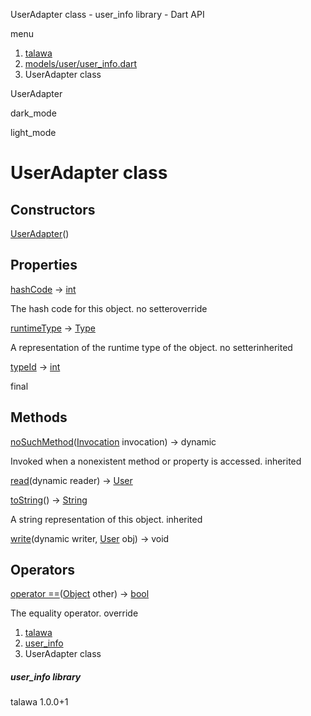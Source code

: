 




UserAdapter class - user\_info library - Dart API







menu

1. [talawa](../index.html)
2. [models/user/user\_info.dart](../file-___home_harshil_Desktop_open-source_palisadoes_talawa_lib_models_user_user_info/)
3. UserAdapter class

UserAdapter


dark\_mode

light\_mode




# UserAdapter class


## Constructors

[UserAdapter](../file-___home_harshil_Desktop_open-source_palisadoes_talawa_lib_models_user_user_info/UserAdapter/UserAdapter.html)()




## Properties

[hashCode](../file-___home_harshil_Desktop_open-source_palisadoes_talawa_lib_models_user_user_info/UserAdapter/hashCode.html)
→ [int](https://api.flutter.dev/flutter/dart-core/int-class.html)

The hash code for this object.
no setteroverride

[runtimeType](https://api.flutter.dev/flutter/dart-core/Object/runtimeType.html)
→ [Type](https://api.flutter.dev/flutter/dart-core/Type-class.html)

A representation of the runtime type of the object.
no setterinherited

[typeId](../file-___home_harshil_Desktop_open-source_palisadoes_talawa_lib_models_user_user_info/UserAdapter/typeId.html)
→ [int](https://api.flutter.dev/flutter/dart-core/int-class.html)

final



## Methods

[noSuchMethod](https://api.flutter.dev/flutter/dart-core/Object/noSuchMethod.html)([Invocation](https://api.flutter.dev/flutter/dart-core/Invocation-class.html) invocation)
→ dynamic


Invoked when a nonexistent method or property is accessed.
inherited

[read](../file-___home_harshil_Desktop_open-source_palisadoes_talawa_lib_models_user_user_info/UserAdapter/read.html)(dynamic reader)
→ [User](../file-___home_harshil_Desktop_open-source_palisadoes_talawa_lib_models_user_user_info/User-class.html)



[toString](https://api.flutter.dev/flutter/dart-core/Object/toString.html)()
→ [String](https://api.flutter.dev/flutter/dart-core/String-class.html)


A string representation of this object.
inherited

[write](../file-___home_harshil_Desktop_open-source_palisadoes_talawa_lib_models_user_user_info/UserAdapter/write.html)(dynamic writer, [User](../file-___home_harshil_Desktop_open-source_palisadoes_talawa_lib_models_user_user_info/User-class.html) obj)
→ void





## Operators

[operator ==](../file-___home_harshil_Desktop_open-source_palisadoes_talawa_lib_models_user_user_info/UserAdapter/operator_equals.html)([Object](https://api.flutter.dev/flutter/dart-core/Object-class.html) other)
→ [bool](https://api.flutter.dev/flutter/dart-core/bool-class.html)


The equality operator.
override



 


1. [talawa](../index.html)
2. [user\_info](../file-___home_harshil_Desktop_open-source_palisadoes_talawa_lib_models_user_user_info/)
3. UserAdapter class

##### user\_info library





talawa
1.0.0+1






